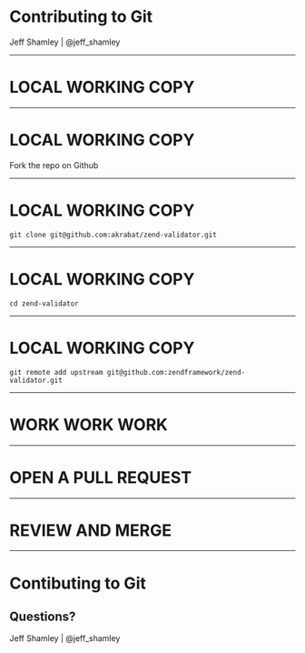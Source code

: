 
# Contributing to Git

Jeff Shamley | @jeff_shamley

---

# LOCAL WORKING COPY

___

# LOCAL WORKING COPY

Fork the repo on Github

___

# LOCAL WORKING COPY
```
git clone git@github.com:akrabat/zend-validator.git
```

___

# LOCAL WORKING COPY
```
cd zend-validator
```

___

# LOCAL WORKING COPY
```
git remote add upstream git@github.com:zendframework/zend-validator.git
```

---

# WORK WORK WORK

---

# OPEN A PULL REQUEST

---

# REVIEW AND MERGE

---

# Contibuting to Git

## Questions?

Jeff Shamley | @jeff_shamley